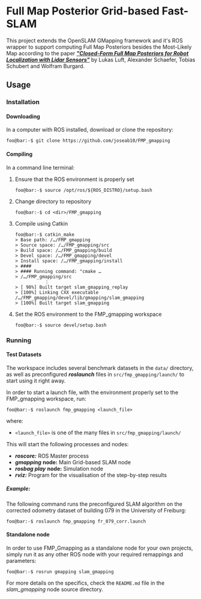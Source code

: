 # Full Map Posterior Grid-based Fast-SLAM

This project extends the OpenSLAM GMapping framework and it's ROS wrapper to support computing Full Map Posteriors
besides the Most-Likely Map according to the paper 
***["Closed-Form Full Map Posteriors for Robot Localization with Lidar Sensors"](https://arxiv.org/abs/1910.10493)***
by Lukas Luft, Alexander Schaefer, Tobias Schubert and Wolfram Burgard.

## Usage

### Installation

#### Downloading
In a computer with ROS installed, download or clone the repository:
```console
foo@bar:-$ git clone https://github.com/joseab10/FMP_gmapping
```

#### Compiling
In a command line terminal:
1. Ensure that the ROS environment is properly set
    ```console
    foo@bar:-$ source /opt/ros/${ROS_DISTRO}/setup.bash
    ```
1. Change directory to repository
    ```console
    foo@bar:-$ cd <dir>/FMP_gmapping
    ```
1. Compile using Catkin
    ```console
    foo@bar:-$ catkin_make
    > Base path: /…/FMP_gmapping
    > Source space: /…/FMP_gmapping/src
    > Build space: /…/FMP_gmapping/build
    > Devel space: /…/FMP_gmapping/devel
    > Install space: /…/FMP_gmapping/install
    > ####
    > #### Running command: "cmake …
    > /…/FMP_gmapping/src
               ⋮
    > [ 98%] Built target slam_gmapping_replay
    > [100%] Linking CXX executable /…/FMP_gmapping/devel/lib/gmapping/slam_gmapping
    > [100%] Built target slam_gmapping
    ```
1. Set the ROS environment to the FMP_gmapping workspace
    ```console
    foo@bar:-$ source devel/setup.bash
   
### Running

#### Test Datasets
The workspace includes several benchmark datasets in the `data/` directory, as well as preconfigured ***roslaunch***
files in `src/fmp_gmapping/launch/` to start using it right away.

In order to start a launch file, with the environment properly set to the FMP_gmapping workspace, run:
```console
foo@bar:-$ roslaunch fmp_gmapping <launch_file>
```
where:
   * `<launch_file>` is one of the many files in `src/fmp_gmapping/launch/`

This will start the following processes and nodes:

  * ***roscore:*** ROS Master process
  * ***gmapping*** **node:** Main Grid-based SLAM node
  * ***rosbag play*** **node:** Simulation node
  * ***rviz:*** Program for the visualisation of the step-by-step results 
  
##### Example:
The following command runs the preconfigured SLAM algorithm on the corrected odometry dataset of building 079 in the
University of Freiburg:
```console
foo@bar:-$ roslaunch fmp_gmapping fr_079_corr.launch
```

#### Standalone node
In order to use FMP_Gmapping as a standalone node for your own projects, simply run it as any other ROS node with your required remappings and parameters:
```console
foo@bar:-$ rosrun gmapping slam_gmapping
```

For more details on the specifics, check the `README.md` file in the *slam_gmapping* node source directory. 
